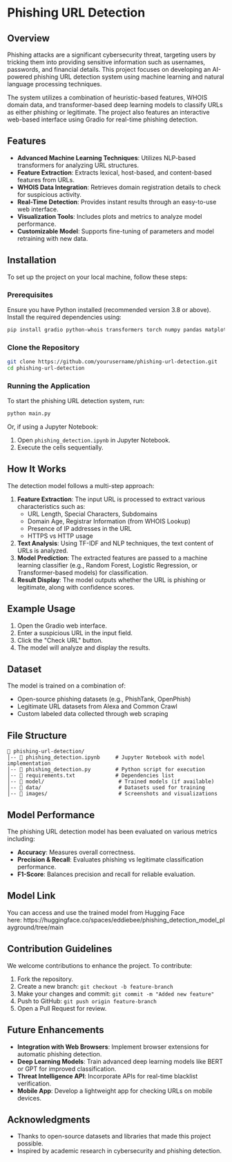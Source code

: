 # Phishing URL Detection

## Overview

Phishing attacks are a significant cybersecurity threat, targeting users by tricking them into providing sensitive information such as usernames, passwords, and financial details. This project focuses on developing an AI-powered phishing URL detection system using machine learning and natural language processing techniques.

The system utilizes a combination of heuristic-based features, WHOIS domain data, and transformer-based deep learning models to classify URLs as either phishing or legitimate. The project also features an interactive web-based interface using Gradio for real-time phishing detection.

## Features

- **Advanced Machine Learning Techniques**: Utilizes NLP-based transformers for analyzing URL structures.
- **Feature Extraction**: Extracts lexical, host-based, and content-based features from URLs.
- **WHOIS Data Integration**: Retrieves domain registration details to check for suspicious activity.
- **Real-Time Detection**: Provides instant results through an easy-to-use web interface.
- **Visualization Tools**: Includes plots and metrics to analyze model performance.
- **Customizable Model**: Supports fine-tuning of parameters and model retraining with new data.

## Installation

To set up the project on your local machine, follow these steps:

### Prerequisites

Ensure you have Python installed (recommended version 3.8 or above). Install the required dependencies using:

```bash
pip install gradio python-whois transformers torch numpy pandas matplotlib scikit-learn joblib tqdm requests
```

### Clone the Repository

```bash
git clone https://github.com/yourusername/phishing-url-detection.git
cd phishing-url-detection
```

### Running the Application

To start the phishing URL detection system, run:

```bash
python main.py
```

Or, if using a Jupyter Notebook:

1. Open `phishing_detection.ipynb` in Jupyter Notebook.
2. Execute the cells sequentially.

## How It Works

The detection model follows a multi-step approach:

1. **Feature Extraction**: The input URL is processed to extract various characteristics such as:
   - URL Length, Special Characters, Subdomains
   - Domain Age, Registrar Information (from WHOIS Lookup)
   - Presence of IP addresses in the URL
   - HTTPS vs HTTP usage
2. **Text Analysis**: Using TF-IDF and NLP techniques, the text content of URLs is analyzed.
3. **Model Prediction**: The extracted features are passed to a machine learning classifier (e.g., Random Forest, Logistic Regression, or Transformer-based models) for classification.
4. **Result Display**: The model outputs whether the URL is phishing or legitimate, along with confidence scores.

## Example Usage

1. Open the Gradio web interface.
2. Enter a suspicious URL in the input field.
3. Click the "Check URL" button.
4. The model will analyze and display the results.

## Dataset

The model is trained on a combination of:

- Open-source phishing datasets (e.g., PhishTank, OpenPhish)
- Legitimate URL datasets from Alexa and Common Crawl
- Custom labeled data collected through web scraping

## File Structure

```
📂 phishing-url-detection/
│-- 📜 phishing_detection.ipynb     # Jupyter Notebook with model implementation
│-- 📜 phishing_detection.py        # Python script for execution
│-- 📜 requirements.txt             # Dependencies list
│-- 📂 model/                        # Trained models (if available)
│-- 📂 data/                         # Datasets used for training
│-- 📂 images/                       # Screenshots and visualizations
```

## Model Performance

The phishing URL detection model has been evaluated on various metrics including:

- **Accuracy**: Measures overall correctness.
- **Precision & Recall**: Evaluates phishing vs legitimate classification performance.
- **F1-Score**: Balances precision and recall for reliable evaluation.

## Model Link

You can access and use the trained model from Hugging Face here: https\://huggingface.co/spaces/eddiebee/phishing\_detection\_model\_playground/tree/main

## Contribution Guidelines

We welcome contributions to enhance the project. To contribute:

1. Fork the repository.
2. Create a new branch: `git checkout -b feature-branch`
3. Make your changes and commit: `git commit -m "Added new feature"`
4. Push to GitHub: `git push origin feature-branch`
5. Open a Pull Request for review.

## Future Enhancements

- **Integration with Web Browsers**: Implement browser extensions for automatic phishing detection.
- **Deep Learning Models**: Train advanced deep learning models like BERT or GPT for improved classification.
- **Threat Intelligence API**: Incorporate APIs for real-time blacklist verification.
- **Mobile App**: Develop a lightweight app for checking URLs on mobile devices.



## Acknowledgments

- Thanks to open-source datasets and libraries that made this project possible.
- Inspired by academic research in cybersecurity and phishing detection.

